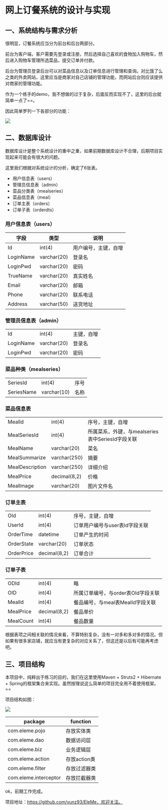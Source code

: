 # 网上订餐系统的设计与实现

## 一、系统结构与需求分析

很明显，订餐系统应当分为前台和后台两部分。

前台为客户端，客户需要先登录或注册，然后选择自己喜欢的食物加入购物车，然后进入购物车管理所选菜品，提交订单并付款。

后台为管理员登录后台可以对菜品信息以及订单信息进行管理和查询。对比饿了么之类的外卖网站，这里应当是商家对自己店铺的管理功能，而网站后台则应该提供对商家的管理功能。

作为一个练手的demo，我不想做的过于复杂，后面反而实现不了，这里的后台就简单一点了==。

因此简单罗列一下各部分的功能：

![](网上订餐系统的设计与实现/系统设计.png)

## 二、数据库设计

数据库设计是整个系统设计的重中之重，如果前期数据库设计不合理，后期项目实现起来可能会有很大的问题。

这里我们根据对系统设计的分析，确定了6张表。

- 用户信息表（users）
- 管理员信息表（admin）
- 菜品分类表（mealseries）
- 菜品信息表（meal）
- 订单主表（orders）
- 订单子表（orderdts）

### 用户信息表（users）

| 字段        | 类型          | 说明         |
| --------- | ----------- | ---------- |
| Id        | int(4)      | 用户编号，主键，自增 |
| LoginName | varchar(20) | 登录名        |
| LoginPwd  | varchar(20) | 密码         |
| TrueName  | varchar(20) | 真实姓名       |
| Email     | varchar(20) | 邮箱         |
| Phone     | varchar(20) | 联系电话       |
| Address   | varchar(50) | 送货地址       |

### 管理员信息表（admin）

|           |             |       |
| --------- | ----------- | ----- |
| Id        | int(4)      | 主键，自增 |
| LoginName | varchar(20) | 登录名   |
| LoginPwd  | varchar(20) | 密码    |

### 菜品种类（mealseries）

|            |             |      |
| ---------- | ----------- | ---- |
| SeriesId   | int(4)      | 序号   |
| SeriesName | varchar(10) | 名称   |

### 菜品信息表

|                 |              |                                   |
| --------------- | ------------ | --------------------------------- |
| MealId          | int(4)       | 序号，主键，自增                          |
| MealSeriesId    | int(4)       | 所属菜系，外键，与mealseries表中SeriesId字段关联 |
| MealName        | varchar(20)  | 菜名                                |
| MealSummarize   | varchar(250) | 摘要                                |
| MealDescription | varchar(250) | 详细介绍                              |
| MealPrice       | decimal(8,2) | 价格                                |
| MealImage       | varchar(20)  | 图片文件名                             |

### 订单主表

|            |              |                    |
| ---------- | ------------ | ------------------ |
| OId        | int(4)       | 序号，主键，自增           |
| UserId     | int(4)       | 订单用户编号与user表Id字段关联 |
| OrderTime  | datetime     | 订单产生的时间            |
| OrderState | varchar(20)  | 订单状态               |
| OrderPrice | decimal(8,2) | 订单合计               |

### 订单子表

|           |              |                       |
| --------- | ------------ | --------------------- |
| ODId      | int(4)       | 略                     |
| OID       | int(4)       | 所属订单编号，与order表OId字段关联 |
| MealId    | int(4)       | 餐品编号，与meal表MealId字段关联 |
| MealPrice | decimal(8,2) | 餐品单价                  |
| MealCount | int(4)       | 餐品数量                  |

根据表项之间相关联的情况来看，不算特别复杂，没有一对多和多对多的情况。但如果有很多家店铺，就应当有更复杂的对应关系了，但这还是以后有可能再考虑吧。

## 三、项目结构

本项目中，纯粹出于练习的目的，我们在这里使用Maven + Struts2 + Hibernate + Spring的框架集合来实现。虽然按理说这么简单的项目完全用不着使用框架。==

项目结构如图：

![](网上订餐系统的设计与实现/项目结构.png)

| package               | function  |
| --------------------- | --------- |
| com.eleme.pojo        | 存放实体类     |
| com.eleme.dao         | 数据访问层     |
| com.eleme.biz         | 业务逻辑层     |
| com.eleme.action      | 存放action类 |
| com.eleme.filter      | 存放过滤器类    |
| com.eleme.interceptor | 存放拦截器类    |

ok，前期工作完成。

项目地址：https://github.com/yunz93/EleMe，欢迎关注。
